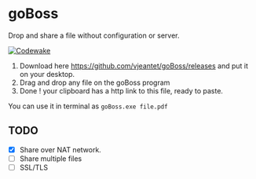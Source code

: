 # goBoss
Drop and share a file without configuration or server.

[![Codewake](https://www.codewake.com/badges/ask_question_flat_square.svg)](https://www.codewake.com/p/goboss)

1. Download here https://github.com/vjeantet/goBoss/releases and put it on your desktop.
2. Drag and drop any file on the goBoss program
3. Done ! your clipboard has a http link to this file, ready to paste.

You can use it in terminal as ```goBoss.exe file.pdf```

## TODO 
- [x] Share over NAT network.
- [ ] Share multiple files
- [ ] SSL/TLS
